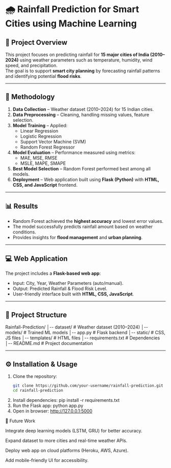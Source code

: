 # 🌧️ Rainfall Prediction for Smart Cities using Machine Learning

## 📌 Project Overview
This project focuses on predicting rainfall for **15 major cities of India (2010–2024)** using weather parameters such as temperature, humidity, wind speed, and precipitation.  
The goal is to support **smart city planning** by forecasting rainfall patterns and identifying potential **flood risks**.

---

## 🔬 Methodology
1. **Data Collection** – Weather dataset (2010–2024) for 15 Indian cities.  
2. **Data Preprocessing** – Cleaning, handling missing values, feature selection.  
3. **Model Training** – Applied:
   - Linear Regression  
   - Logistic Regression  
   - Support Vector Machine (SVM)  
   - Random Forest Regressor  
4. **Model Evaluation** – Performance measured using metrics:  
   - MAE, MSE, RMSE  
   - MSLE, MAPE, SMAPE  
5. **Best Model Selection** – Random Forest performed best among all models.  
6. **Deployment** – Web application built using **Flask (Python)** with **HTML, CSS, and JavaScript** frontend.

---

## 📊 Results
- Random Forest achieved the **highest accuracy** and lowest error values.  
- The model successfully predicts rainfall amount based on weather conditions.  
- Provides insights for **flood management** and **urban planning**.

---

## 💻 Web Application
The project includes a **Flask-based web app**:
- Input: City, Year, Weather Parameters (auto/manual).  
- Output: Predicted Rainfall & Flood Risk Level.  
- User-friendly interface built with **HTML, CSS, JavaScript**.  

---

## 📂 Project Structure
Rainfall-Prediction/
│-- dataset/ # Weather dataset (2010–2024)
│-- models/ # Trained ML models
│-- app.py # Flask backend
│-- static/ # CSS, JS files
│-- templates/ # HTML files
│-- requirements.txt # Dependencies
│-- README.md # Project documentation


---

## ⚙️ Installation & Usage
1. Clone the repository:
   ```bash
   git clone https://github.com/your-username/rainfall-prediction.git
   cd rainfall-prediction
2. Install dependencies:
     pip install -r requirements.txt
3. Run the Flask app:
     python app.py
4. Open in browser:
     http://127.0.0.1:5000


🚀 Future Work

Integrate deep learning models (LSTM, GRU) for better accuracy.

Expand dataset to more cities and real-time weather APIs.

Deploy web app on cloud platforms (Heroku, AWS, Azure).

Add mobile-friendly UI for accessibility.
